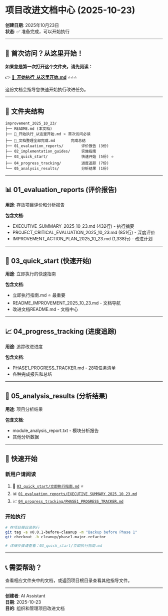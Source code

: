 # 项目改进文档中心 (2025-10-23)

**创建日期**: 2025年10月23日  
**状态**: ✅ 准备完成，可以开始执行

---

## 🌟 首次访问？从这里开始！

**如果您是第一次打开这个文件夹，请先阅读：**

👉 [**🌟_开始执行_从这里开始.md**](🌟_开始执行_从这里开始.md) ⭐⭐⭐

这份文档会指导您快速开始执行改进任务。

---

## 📁 文件夹结构

```text
improvement_2025_10_23/
├── README.md (本文档)
├── 🌟_开始执行_从这里开始.md ⭐ 首次访问必读
├── 🎊_文档整理全部完成.md       完成总结
├── 01_evaluation_reports/        评价报告 (3份)
├── 02_implementation_guides/     实施指南
├── 03_quick_start/               快速开始 (5份) ⭐
├── 04_progress_tracking/         进度追踪 (7份)
└── 05_analysis_results/          分析结果 (1份)
```

---

## 📊 01_evaluation_reports (评价报告)

**用途**: 存放项目评价和分析报告

**包含文档**:

- EXECUTIVE_SUMMARY_2025_10_23.md (432行) - 执行摘要
- PROJECT_CRITICAL_EVALUATION_2025_10_23.md (851行) - 深度评价
- IMPROVEMENT_ACTION_PLAN_2025_10_23.md (1,338行) - 改进计划

---

## 🚀 03_quick_start (快速开始)

**用途**: 立即执行的快速指南

**包含文档**:

- 立即执行指南.md ⭐ 最重要
- README_IMPROVEMENT_2025_10_23.md - 文档导航
- 改进文档README.md - 文档中心

---

## 📈 04_progress_tracking (进度追踪)

**用途**: 追踪改进进度

**包含文档**:

- PHASE1_PROGRESS_TRACKER.md - 28项任务清单
- 各种完成报告和总结

---

## 📄 05_analysis_results (分析结果)

**用途**: 项目分析结果

**包含文档**:

- module_analysis_report.txt - 模块分析报告
- 其他分析数据

---

## 🎯 快速开始

### 新用户请阅读

1. 📖 [`03_quick_start/立即执行指南.md`](03_quick_start/立即执行指南.md) ⭐
2. 📊 [`01_evaluation_reports/EXECUTIVE_SUMMARY_2025_10_23.md`](01_evaluation_reports/EXECUTIVE_SUMMARY_2025_10_23.md)
3. 📈 [`04_progress_tracking/PHASE1_PROGRESS_TRACKER.md`](04_progress_tracking/PHASE1_PROGRESS_TRACKER.md)

### 开始执行

```bash
# 在项目根目录执行
git tag -a v0.0.1-before-cleanup -m "Backup before Phase 1"
git checkout -b cleanup/phase1-major-refactor

# 详细步骤请查看：03_quick_start/立即执行指南.md
```

---

## 📞 需要帮助？

查看相应文件夹中的文档，或返回项目根目录查看其他指导文件。

---

**创建者**: AI Assistant  
**日期**: 2025-10-23  
**目的**: 组织和管理项目改进文档
